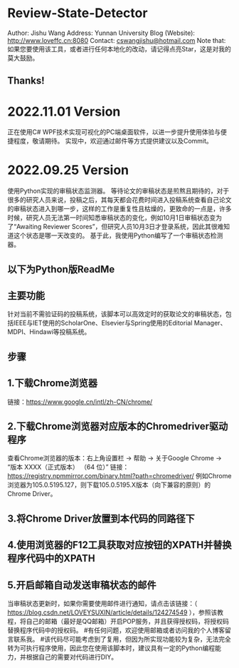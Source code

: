# Review-State-Detector

Author: Jishu Wang
Address: Yunnan University
Blog (Website): http://www.loveffc.cn:8080
Contact: cswangjishu@hotmail.com
Note that: 如果您要使用该工具，或者进行任何本地化的改动，请记得点亮Star，这是对我的莫大鼓励。
## Thanks!


# 2022.11.01 Version
正在使用C# WPF技术实现可视化的PC端桌面软件，以进一步提升使用体验与便捷程度，敬请期待。
实现中，欢迎通过邮件等方式提供建议以及Commit。

# 2022.09.25 Version 
使用Python实现的审稿状态监测器。
等待论文的审稿状态是煎熬且期待的，对于很多的研究人员来说，投稿之后，其每天都会花费时间进入投稿系统查看自己论文的审稿状态进入到哪一步，这样的工作是重复性且枯燥的，更致命的一点是，许多时候，研究人员无法第一时间知悉审稿状态的变化，例如10月1日审稿状态变为了“Awaiting Reviewer Scores”，但研究人员10月3日才登录系统，因此其很难知道这个状态是哪一天改变的。
基于此，我使用Python编写了一个审稿状态检测器。

## 以下为Python版ReadMe
## 主要功能
针对当前不需验证码的投稿系统，该脚本可以高效定时的获取论文的审稿状态，包括IEEE与IET使用的ScholarOne、Elsevier与Spring使用的Editorial Manager、MDPI、Hindawi等投稿系统。
## 步骤
## 1.下载Chrome浏览器
链接：https://www.google.cn/intl/zh-CN/chrome/
## 2.下载Chrome浏览器对应版本的Chromedriver驱动程序
查看Chrome浏览器的版本：右上角设置栏 -> 帮助 -> 关于Google Chrome -> “版本 XXXX（正式版本） （64 位）”
链接：https://registry.npmmirror.com/binary.html?path=chromedriver/
例如Chrome浏览器为105.0.5195.127，则下载105.0.5195.X版本（向下兼容的原则）的Chrome Driver。
## 3.将Chrome Driver放置到本代码的同路径下
## 4.使用浏览器的F12工具获取对应按钮的XPATH并替换程序代码中的XPATH
## 5.开启邮箱自动发送审稿状态的邮件
当审稿状态更新时，如果你需要使用邮件进行通知，请点击该链接：（ https://blog.csdn.net/LOVEYSUXIN/article/details/124274549 ），参照该教程，将自己的邮箱（最好是QQ邮箱）开启POP服务，并且获得授权码，将授权码替换程序代码中的授权码。
#有任何问题，欢迎使用邮箱或者访问我的个人博客留言联系我。
#该代码尽可能考虑到了复用，但因为所实现功能较为复杂，无法完全转为可执行程序使用，因此您在使用该脚本时，建议具有一定的Python编程能力，并根据自己的需要对代码进行DIY。

